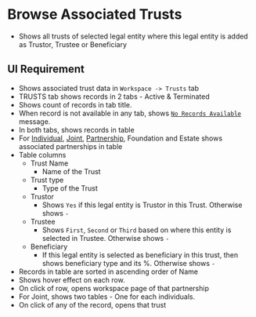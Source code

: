 # Browse Associated Trusts

- Shows all trusts of selected legal entity where this legal entity is added as Trustor, Trustee or Beneficiary



## UI Requirement

- Shows associated trust data in `Workspace -> Trusts` tab
- TRUSTS tab shows records in 2 tabs - Active & Terminated
- Shows count of records in tab title.
- When record is not available in any tab, shows [`No Records Available`](https://gallery.io/projects/MCHbtQVoQ2HCZfBS-vT-eRyP/files/MCEJu8Y2hyDSceNeUo1q9Tj83wQdHsbvdbM) message.
- In both tabs, shows records in table
- For [Individual](https://gallery.io/projects/MCHbtQVoQ2HCZfBS-vT-eRyP/files/MCEJu8Y2hyDSce9woizE2Lxz8XnsOB6qZa0), [Joint](https://gallery.io/projects/MCHbtQVoQ2HCZfBS-vT-eRyP/files/MCEJu8Y2hyDScYqOJiNQFHi6CuxrIdnSl5w), [Partnership](https://gallery.io/projects/MCHbtQVoQ2HCZfBS-vT-eRyP/files/MCEJu8Y2hyDScYpHeCRtOcRmQrX6GpvPGww), Foundation and Estate shows associated partnerships in table
- Table columns
  - Trust Name
    - Name of the Trust
  - Trust type
    - Type of the Trust
  - Trustor
    - Shows `Yes` if this legal entity is Trustor in this Trust. Otherwise shows ` - `
  - Trustee
    - Shows `First`, `Second` or `Third` based on where this entity is selected in Trustee. Otherwise shows `-`
  - Beneficiary
    - If this legal entity is selected as beneficiary in this trust, then shows beneficiary type and its %.  Otherwise shows `-`
- Records in table are sorted in ascending order of Name
- Shows hover effect on each row.
- On click of row, opens workspace page of that partnership
- For Joint, shows two tables - One for each individuals. 
- On click of any of the record, opens that trust



